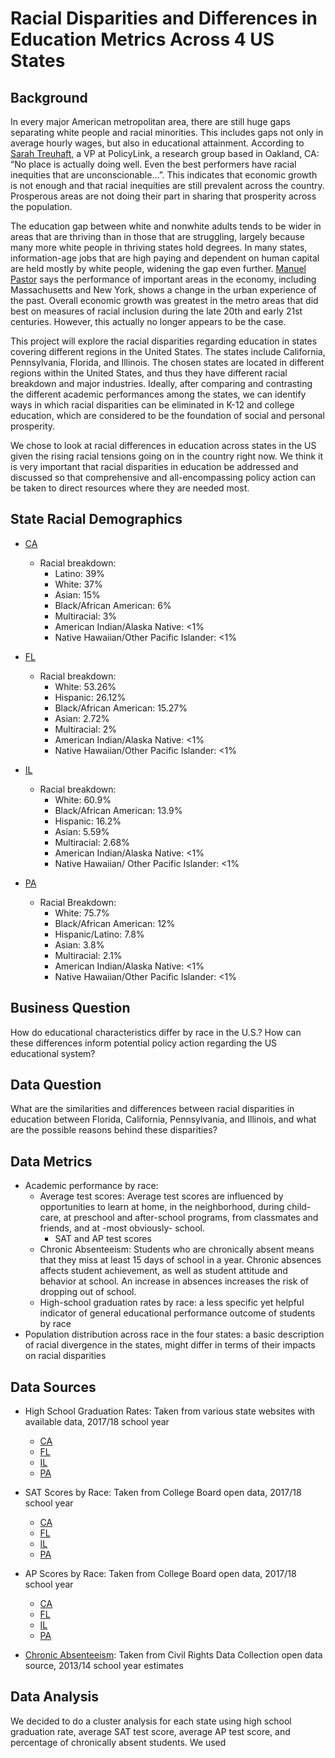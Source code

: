 # Racial Disparities and Differences in Education Metrics Across 4 US States

## Background
In every major American metropolitan area, there are still huge gaps separating white people and racial minorities. This includes gaps not only in average hourly wages, but also in educational attainment. According to [Sarah Treuhaft,](https://www.theatlantic.com/politics/archive/2020/07/us-cities-massive-wealth-and-education-gaps/614491/) a VP at PolicyLink, a research group based in Oakland, CA: “No place is actually doing well. Even the best performers have racial inequities that are unconscionable…”. This indicates that economic growth is not enough and that racial inequities are still prevalent across the country. Prosperous areas are not doing their part in sharing that prosperity across the population. 

The education gap between white and nonwhite adults tends to be wider in areas that are thriving than in those that are struggling, largely because many more white people in thriving states hold degrees. In many states, information-age jobs that are high paying and dependent on human capital are held mostly by white people, widening the gap even further. [Manuel Pastor](https://www.theatlantic.com/politics/archive/2020/07/us-cities-massive-wealth-and-education-gaps/614491/) says the performance of important areas in the economy, including Massachusetts and New York, shows a change in  the urban experience of the past. Overall economic growth was greatest in the metro areas that did best on measures of racial inclusion during the late 20th and early 21st centuries. However, this actually no longer appears to be the case. 

This project will explore the racial disparities regarding education in states covering different regions in the United States. The states include California, Pennsylvania, Florida, and Illinois. The chosen states are located in different regions within the United States, and thus they have different racial breakdown and major industries. Ideally, after comparing and contrasting the different academic performances among the states, we can identify ways in which racial disparities can be eliminated in K-12 and college education, which are considered to be the foundation of social and personal prosperity. 

We chose to look at racial differences in education across states in the US given the rising racial tensions going on in the country right now. We think it is very important that racial disparities in education be addressed and discussed so that comprehensive and all-encompassing policy action can be taken to direct resources where they are needed most. 

## State Racial Demographics
- [CA](https://www.ppic.org/publication/californias-population/#:~:text=No%20race%20or%20ethnic%20group,the%202018%20American%20Community%20Survey.)
  - Racial breakdown: 
    - Latino: 39%
    - White: 37% 
    - Asian: 15%
    - Black/African American: 6%
    - Multiracial: 3%
    - American Indian/Alaska Native: <1%
    - Native Hawaiian/Other Pacific Islander: <1%
    
- [FL](https://data.census.gov/cedsci/table?q=B03002&g=0400000US12&y=2018&tid=ACSDT1Y2018.B03002&hidePreview=true)
  - Racial breakdown: 
    - White: 53.26%
    - Hispanic: 26.12%
    - Black/African American: 15.27%
    - Asian: 2.72%
    - Multiracial: 2%
    - American Indian/Alaska Native: <1% 
    - Native Hawaiian/Other Pacific Islander: <1%

- [IL](https://datausa.io/profile/geo/illinois#demographics)
  - Racial breakdown: 
    - White: 60.9%
    - Black/African American: 13.9%
    - Hispanic: 16.2%
    - Asian: 5.59%
    - Multiracial: 2.68%
    - American Indian/Alaska Native: <1%
    - Native Hawaiian/ Other Pacific Islander: <1%
- [PA](https://www.census.gov/quickfacts/fact/table/PA/PST045219)
  - Racial Breakdown: 
    - White: 75.7%
    - Black/African American: 12%
    - Hispanic/Latino: 7.8%
    - Asian: 3.8%
    - Multiracial: 2.1%
    - American Indian/Alaska Native: <1%
    - Native Hawaiian/Other Pacific Islander: <1%


## Business Question
How do educational characteristics differ by race in the U.S.? How can these differences inform potential policy action regarding the US educational system? 

## Data Question
What are the similarities and differences between racial disparities in education between Florida, California, Pennsylvania, and Illinois, and what are the possible reasons behind these disparities? 

## Data Metrics
- Academic performance by race: 
  - Average test scores: Average test scores are influenced by opportunities to learn at home, in the neighborhood, during child-care, at preschool and after-school programs, from classmates and friends, and at -most obviously- school.
    - SAT and AP test scores
  - Chronic Absenteeism: Students who are chronically absent means that they miss at least 15 days of school in a year. Chronic absences affects student achievement, as well as student attitude and behavior at school. An increase in absences increases the risk of dropping out of school.
  - High-school graduation rates by race: a less specific yet helpful indicator of general educational performance outcome of students by race
- Population distribution across race in the four states: a basic description of racial divergence in the states, might differ in terms of their impacts on racial disparities


## Data Sources
- High School Graduation Rates: Taken from various state websites with available data, 2017/18 school year
  - [CA](https://www.kidsdata.org/topic/755/graduates-race/table#fmt=1154&loc=2,127,347,1763,331,348,336,171,321,345,357,332,324,369,358,362,360,337,327,364,356,217,353,328,354,323,352,320,339,334,365,343,330,367,344,355,366,368,265,349,361,4,273,59,370,326,333,322,341,338,350,342,329,325,359,351,363,340,335&tf=130&ch=7,11,726,85,10,72,9,73)
  - [FL](http://www.fldoe.org/core/fileparse.php/7584/urlt/GradRates1718.pdf)
  - [IL](https://www.illinoisreportcard.com/state.aspx?source=trends&source2=graduationrate&Stateid=IL)
  - [PA](https://github.com/vickidecastro/racial-disparities-education-US/blob/main/2017-2018%20Pennsylvania%204-Year%20Cohort%20Graduation%20Rates%20(1).xlsx)

- SAT Scores by Race: Taken from College Board open data, 2017/18 school year
  - [CA](https://github.com/vickidecastro/racial-disparities-education-US/blob/main/2018-california-sat-suite-of-assessments-annual-report.pdf)
  - [FL](https://github.com/vickidecastro/racial-disparities-education-US/blob/main/2018-florida-sat-suite-of-assessments-annual-report.pdf)
  - [IL](https://github.com/vickidecastro/racial-disparities-education-US/blob/main/2018-illinois-sat-suite-of-assessments-annual-report.pdf)
  - [PA](https://github.com/vickidecastro/racial-disparities-education-US/blob/main/2017-2018%20Pennsylvania%204-Year%20Cohort%20Graduation%20Rates%20(1).xlsx)
  
- AP Scores by Race: Taken from College Board open data, 2017/18 school year
  - [CA](https://github.com/vickidecastro/racial-disparities-education-US/blob/main/california-summary-2018.xlsx)
  - [FL](https://github.com/vickidecastro/racial-disparities-education-US/blob/main/florida-summary-2018.xlsx)
  - [IL](https://github.com/vickidecastro/racial-disparities-education-US/blob/main/2018-illinois-sat-suite-of-assessments-annual-report.pdf)
  - [PA](https://github.com/vickidecastro/racial-disparities-education-US/blob/main/pennsylvania-summary-2018.xlsx)
  
- [Chronic Absenteeism](https://github.com/vickidecastro/racial-disparities-education-US/blob/main/Chronic-Absenteeism%20(1).xlsx): Taken from Civil Rights Data Collection open data source, 2013/14 school year estimates
  
 
## Data Analysis
We decided to do a cluster analysis for each state using high school graduation rate, average SAT test score, average AP test score, and percentage of chronically absent students. We used 

